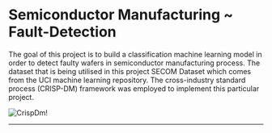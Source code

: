 # Semiconductor Manufacturing ~ Fault-Detection

The goal of this project is to build a classification machine learning model in order to detect faulty wafers in semiconductor manufacturing process. The dataset that is being utilised in this project SECOM Dataset which comes from the UCI machine learning repository. The cross-industry standard process (CRISP-DM) framework was employed to implement this particular project.  


![CrispDm!](https://media.licdn.com/dms/image/C4E12AQFtnsyAeMMBMw/article-cover_image-shrink_720_1280/0/1528755542860?e=2147483647&v=beta&t=azleYctzPpIOHm09-t3aGPLkRFHHUmcVqncBrpb7n2M "Title")


<hr/>

